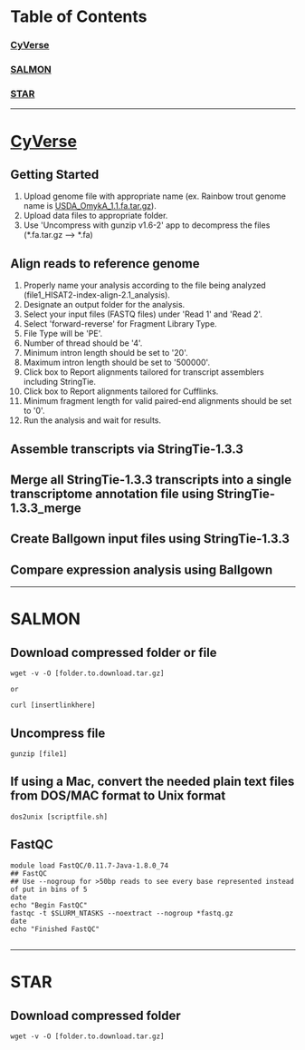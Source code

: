 # Table of Contents
### [CyVerse](#cyverse)
### [SALMON](#salmon)
### [STAR](#star)
---
# [CyVerse](https://cyverse.atlassian.net/wiki/spaces/TUT/pages/258736224/RNA-seq+Tutorial-+HISAT2+StringTie+and+Ballgown)
## Getting Started
1. Upload genome file with appropriate name (ex. Rainbow trout genome name is [USDA_OmykA_1.1.fa.tar.gz](https://www.ncbi.nlm.nih.gov/assembly/GCF_013265735.2/)).
2. Upload data files to appropriate folder.
3. Use 'Uncompress with gunzip v1.6-2' app to decompress the files (*.fa.tar.gz --> *.fa)

## Align reads to reference genome
1. Properly name your analysis according to the file being analyzed (file1_HISAT2-index-align-2.1_analysis).
2. Designate an output folder for the analysis.
3. Select your input files (FASTQ files) under 'Read 1' and 'Read 2'.
4. Select 'forward-reverse' for Fragment Library Type.
5. File Type will be 'PE'.
6. Number of thread should be '4'.
7. Minimum intron length should be set to '20'.
8. Maximum intron length should be set to '500000'.
9. Click box to Report alignments tailored for transcript assemblers including StringTie.
10. Click box to Report alignments tailored for Cufflinks.
11. Minimum fragment length for valid paired-end alignments should be set to '0'.
12. Run the analysis and wait for results.

## Assemble transcripts via StringTie-1.3.3


## Merge all StringTie-1.3.3 transcripts into a single transcriptome annotation file using StringTie-1.3.3_merge


## Create Ballgown input files using StringTie-1.3.3


## Compare expression analysis using Ballgown

---
# SALMON<br>
## Download compressed folder or file
```
wget -v -O [folder.to.download.tar.gz]

or

curl [insertlinkhere]
```
## Uncompress file
```
gunzip [file1]
```
## If using a Mac, convert the needed plain text files from DOS/MAC format to Unix format
```
dos2unix [scriptfile.sh]
```
## FastQC
```
module load FastQC/0.11.7-Java-1.8.0_74
## FastQC
## Use --nogroup for >50bp reads to see every base represented instead of put in bins of 5
date
echo "Begin FastQC"
fastqc -t $SLURM_NTASKS --noextract --nogroup *fastq.gz
date
echo "Finished FastQC"
```
## 

---
# STAR<br>
## Download compressed folder
```
wget -v -O [folder.to.download.tar.gz]
```
